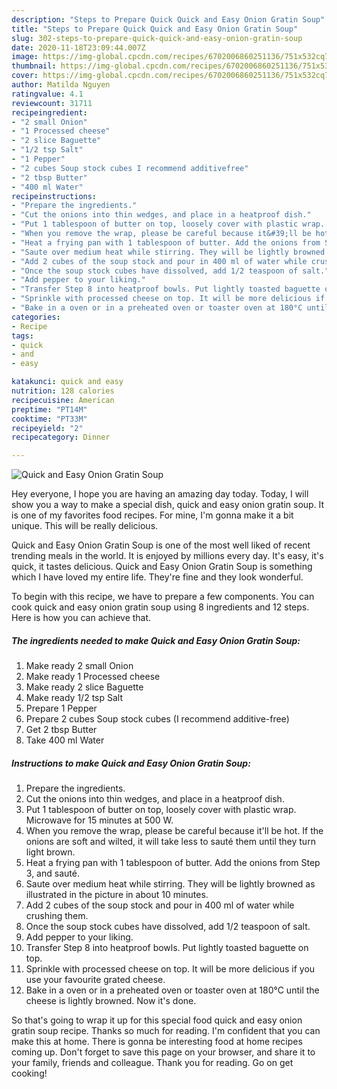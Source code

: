 ```yaml
---
description: "Steps to Prepare Quick Quick and Easy Onion Gratin Soup"
title: "Steps to Prepare Quick Quick and Easy Onion Gratin Soup"
slug: 302-steps-to-prepare-quick-quick-and-easy-onion-gratin-soup
date: 2020-11-18T23:09:44.007Z
image: https://img-global.cpcdn.com/recipes/6702006860251136/751x532cq70/quick-and-easy-onion-gratin-soup-recipe-main-photo.jpg
thumbnail: https://img-global.cpcdn.com/recipes/6702006860251136/751x532cq70/quick-and-easy-onion-gratin-soup-recipe-main-photo.jpg
cover: https://img-global.cpcdn.com/recipes/6702006860251136/751x532cq70/quick-and-easy-onion-gratin-soup-recipe-main-photo.jpg
author: Matilda Nguyen
ratingvalue: 4.1
reviewcount: 31711
recipeingredient:
- "2 small Onion"
- "1 Processed cheese"
- "2 slice Baguette"
- "1/2 tsp Salt"
- "1 Pepper"
- "2 cubes Soup stock cubes I recommend additivefree"
- "2 tbsp Butter"
- "400 ml Water"
recipeinstructions:
- "Prepare the ingredients."
- "Cut the onions into thin wedges, and place in a heatproof dish."
- "Put 1 tablespoon of butter on top, loosely cover with plastic wrap. Microwave for 15 minutes at 500 W."
- "When you remove the wrap, please be careful because it&#39;ll be hot. If the onions are soft and wilted, it will take less to sauté them until they turn light brown."
- "Heat a frying pan with 1 tablespoon of butter. Add the onions from Step 3, and sauté."
- "Saute over medium heat while stirring. They will be lightly browned as illustrated in the picture in about 10 minutes."
- "Add 2 cubes of the soup stock and pour in 400 ml of water while crushing them."
- "Once the soup stock cubes have dissolved, add 1/2 teaspoon of salt."
- "Add pepper to your liking."
- "Transfer Step 8 into heatproof bowls. Put lightly toasted baguette on top."
- "Sprinkle with processed cheese on top. It will be more delicious if you use your favourite grated cheese."
- "Bake in a oven or in a preheated oven or toaster oven at 180°C until the cheese is lightly browned. Now it&#39;s done."
categories:
- Recipe
tags:
- quick
- and
- easy

katakunci: quick and easy 
nutrition: 128 calories
recipecuisine: American
preptime: "PT14M"
cooktime: "PT33M"
recipeyield: "2"
recipecategory: Dinner

---
```



![Quick and Easy Onion Gratin Soup](https://img-global.cpcdn.com/recipes/6702006860251136/751x532cq70/quick-and-easy-onion-gratin-soup-recipe-main-photo.jpg)

Hey everyone, I hope you are having an amazing day today. Today, I will show you a way to make a special dish, quick and easy onion gratin soup. It is one of my favorites food recipes. For mine, I'm gonna make it a bit unique. This will be really delicious.

Quick and Easy Onion Gratin Soup is one of the most well liked of recent trending meals in the world. It is enjoyed by millions every day. It's easy, it's quick, it tastes delicious. Quick and Easy Onion Gratin Soup is something which I have loved my entire life. They're fine and they look wonderful.




To begin with this recipe, we have to prepare a few components. You can cook quick and easy onion gratin soup using 8 ingredients and 12 steps. Here is how you can achieve that.

<!--inarticleads1-->

##### The ingredients needed to make Quick and Easy Onion Gratin Soup:

1. Make ready 2 small Onion
1. Make ready 1 Processed cheese
1. Make ready 2 slice Baguette
1. Make ready 1/2 tsp Salt
1. Prepare 1 Pepper
1. Prepare 2 cubes Soup stock cubes (I recommend additive-free)
1. Get 2 tbsp Butter
1. Take 400 ml Water




<!--inarticleads2-->

##### Instructions to make Quick and Easy Onion Gratin Soup:

1. Prepare the ingredients.
1. Cut the onions into thin wedges, and place in a heatproof dish.
1. Put 1 tablespoon of butter on top, loosely cover with plastic wrap. Microwave for 15 minutes at 500 W.
1. When you remove the wrap, please be careful because it&#39;ll be hot. If the onions are soft and wilted, it will take less to sauté them until they turn light brown.
1. Heat a frying pan with 1 tablespoon of butter. Add the onions from Step 3, and sauté.
1. Saute over medium heat while stirring. They will be lightly browned as illustrated in the picture in about 10 minutes.
1. Add 2 cubes of the soup stock and pour in 400 ml of water while crushing them.
1. Once the soup stock cubes have dissolved, add 1/2 teaspoon of salt.
1. Add pepper to your liking.
1. Transfer Step 8 into heatproof bowls. Put lightly toasted baguette on top.
1. Sprinkle with processed cheese on top. It will be more delicious if you use your favourite grated cheese.
1. Bake in a oven or in a preheated oven or toaster oven at 180°C until the cheese is lightly browned. Now it&#39;s done.




So that's going to wrap it up for this special food quick and easy onion gratin soup recipe. Thanks so much for reading. I'm confident that you can make this at home. There is gonna be interesting food at home recipes coming up. Don't forget to save this page on your browser, and share it to your family, friends and colleague. Thank you for reading. Go on get cooking!
